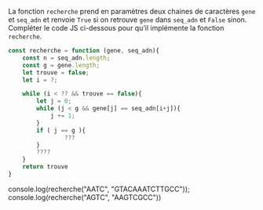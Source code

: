 La fonction `recherche` prend en paramètres deux chaines de caractères `gene` et
`seq_adn` et renvoie `True` si on retrouve `gene` dans `seq_adn` et `False` sinon.
Compléter le code JS ci-dessous pour qu’il implémente la fonction `recherche`.

```javascript linenums='1'
const recherche = function (gene, seq_adn){
    const n = seq_adn.length;
    const g = gene.length;
    let trouve = false;
    let i = ?;

    while (i < ?? && trouve == false){
        let j = 0;
        while (j < g && gene[j] == seq_adn[i+j]){
            j += 1;
        }
        if ( j == g ){
                ???
        }
        ????
    }
    return trouve
}
```


console.log(recherche("AATC", "GTACAAATCTTGCC"));
console.log(recherche("AGTC", "AAGTCGCC"))
